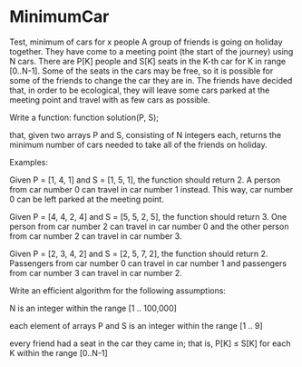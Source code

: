 # MinimumCar
Test, minimum of cars for x people
A group of friends is going on holiday together. They have come to a meeting point (the start of the journey) using N cars. There are P[K] people and S[K] seats in the K-th car for K in range [0..N-1]. Some of the seats in the cars may be free, so it is possible for some of the friends to change the car they are in. The friends have decided that, in order to be ecological, they will leave some cars parked at the meeting point and travel with as few cars as possible.

Write a function: function solution(P, S);

that, given two arrays P and S, consisting of N integers each, returns the minimum number of cars needed to take all of the friends on holiday.

Examples:

Given P = [1, 4, 1] and S = [1, 5, 1], the function should return 2. A person from car number 0 can travel in car number 1 instead. This way, car number 0 can be left parked at the meeting point.

Given P = [4, 4, 2, 4] and S = [5, 5, 2, 5], the function should return 3. One person from car number 2 can travel in car number 0 and the other person from car number 2 can travel in car number 3.

Given P = [2, 3, 4, 2] and S = [2, 5, 7, 2], the function should return 2. Passengers from car number 0 can travel in car number 1 and passengers from car number 3 can travel in car number 2.

Write an efficient algorithm for the following assumptions:

N is an integer within the range [1 .. 100,000]

each element of arrays P and S is an integer within the range [1 .. 9]

every friend had a seat in the car they came in; that is, P[K] ≤ S[K] for each K within the range [0..N-1]
